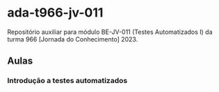 # ada-t966-jv-011
Repositório auxiliar para módulo BE-JV-011 (Testes Automatizados I) da turma 966 [Jornada do Conhecimento] 2023.

## Aulas

### Introdução a testes automatizados
